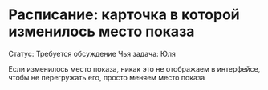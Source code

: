 # Расписание: карточка в которой изменилось место показа

Статус: Требуется обсуждение
Чья задача: Юля

Если изменилось место показа, никак это не отображаем в интерфейсе, чтобы не перегружать его, просто меняем место показа